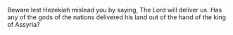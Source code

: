Beware lest Hezekiah mislead you by saying, The Lord will deliver us. Has any of the gods of the nations delivered his land out of the hand of the king of Assyria?
